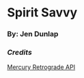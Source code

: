 # Spirit Savvy

### By: Jen Dunlap

### **_Credits_**

[Mercury Retrograde API](https://mercuryretrogradeapi.com/about.html)
